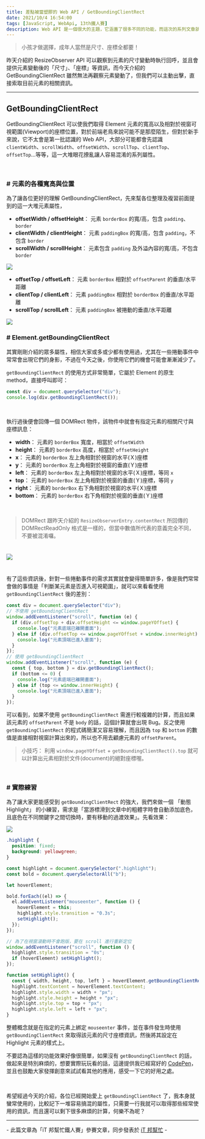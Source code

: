 ```yaml
---
title: 差點被當塑膠的 Web API / GetBoundingClientRect
date: 2021/10/4 16:54:00
tags: [JavaScript, WebApi, 13th鐵人賽]
description: Web API 是一個很大的主題，它涵蓋了很多不同的功能，而這次的系列文章就是想要介紹那些深埋在 window 裡，你不曾發覺或是常常遺忘的 API，或許在你開發網頁的過程中有遇過一些特殊需求，當下雖然用了一些管用手法解決，但看完這次的系列文章，你可能會有新的靈感或發現。
---
```


> 小孩才做選擇，成年人當然是尺寸、座標全都要！

昨天介紹的 ResizeObserver API 可以觀察到元素的尺寸變動時執行回呼，並且會提供元素變動後的「尺寸」、「座標」等資訊，而今天介紹的 GetBoundingClientRect 雖然無法再觀察元素變動了，但我們可以主動出擊，直接索取目前元素的相關資訊。

---

## GetBoundingClientRect

GetBoundingClientRect 可以使我們取得 Element 元素的寬高以及相對於視窗可視範圍(Viewport)的座標位置，對於前端老鳥來說可能不是那麼陌生，但對於新手來說，它不太會是第一批認識的 Web API，大部分可能都會先認識 `clientWidth`、`scrollWidth`、`offsetWidth`、`scrollTop`、`clientTop`、`offsetTop`...等等，這一大堆眼花撩亂讓人容易混淆的系列屬性。

<br/>

### # 元素的各種寬高與位置

為了讓各位更好的理解 GetBoundingClientRect，先來幫各位整理及複習前面提到的這一大堆元素屬性，

- **offsetWidth / offsetHeight**： 元素 `borderBox` 的寬/高，包含 `padding`、`border`
- **clientWidth / clientHeight**： 元素 `paddingBox` 的寬/高，包含 `padding`，不包含 `border`
- **scrollWidth / scrollHeight**： 元素包含 `padding` 及外溢內容的寬/高，不包含 `border`

<img src="/img/content/webApi-21/width.png" style="max-width: 600px;" />

- **offsetTop / offsetLeft**： 元素 `borderBox` 相對於 `offsetParent` 的垂直/水平距離
- **clientTop / clientLeft**： 元素 `paddingBox` 相對於 `borderBox` 的垂直/水平距離
- **scrollTop / scrollLeft**： 元素 `paddingBox` 被捲動的垂直/水平距離

<img src="/img/content/webApi-21/top.png" style="max-width: 600px;" />

<br/>

### # Element.getBoundingClientRect

其實剛剛介紹的眾多屬性，相信大家或多或少都有使用過，尤其在一些捲動事件中常常會出現它們的身影，不過在今天之後，你使用它們的機會可能會漸漸減少了。

`getBoundingClientRect` 的使用方式非常簡單，它屬於 Element 的原生 method，直接呼叫即可：

```javascript
const div = document.querySelector("div");
console.log(div.getBoundingClientRect());
```

<br/>

執行過後便會回傳一個 DOMRect 物件，該物件中就會有指定元素的相關尺寸與座標訊息：

- **width**： 元素的 `borderBox` 寬度，相當於 `offsetWidth`
- **height**： 元素的 `borderBox` 高度，相當於 `offsetHeight`
- **x**： 元素的 `borderBox` 左上角相對於視窗的水平(Ｘ)座標
- **y**： 元素的 `borderBox` 左上角相對於視窗的垂直(Ｙ)座標
- **left**： 元素的 `borderBox` 左上角相對於視窗的水平(Ｘ)座標，等同 `x`
- **top**： 元素的 `borderBox` 左上角相對於視窗的垂直(Ｙ)座標，等同 `y`
- **right**： 元素的 `borderBox` 右下角相對於視窗的水平(Ｘ)座標
- **bottom**： 元素的 `borderBox` 右下角相對於視窗的垂直(Ｙ)座標

<br/>

> DOMRect 跟昨天介紹的 `ResizeObserverEntry.contentRect` 所回傳的 DOMRectReadOnly 格式是一樣的，但當中數值所代表的意義完全不同，不要被混淆囉。

<img src="/img/content/webApi-21/rect.png" style="margin: 24px auto;" />

有了這些資訊後，針對一些捲動事件的需求其實就會變得簡單許多，像是我們常常會做的事情是「判斷某元素是否進入可視範圍」，就可以來看看使用 `getBoundingClientRect` 後的差別：

```javascript
const div = document.querySelector("div");
// 不使用 getBoundingClientRect
window.addEventListener("scroll", function (e) {
  if (div.offsetTop + div.offsetHeight <= window.pageYOffset) {
    console.log("元素底端已離開畫面");
  } else if (div.offsetTop <= window.pageYOffset + window.innerHeight) {
    console.log("元素頂端已進入畫面");
  }
});
// 使用 getBoundingClientRect
window.addEventListener("scroll", function (e) {
  const { top, bottom } = div.getBoundingClientRect();
  if (bottom <= 0) {
    console.log("元素底端已離開畫面");
  } else if (top <= window.innerHeight) {
    console.log("元素頂端已進入畫面");
  }
});
```

可以看到，如果不使用 `getBoundingClientRect` 需進行較複雜的計算，而且如果該元素的 `offsetParent` 不是 `body` 的話，這個計算就會出現 Bug。反之使用 `getBoundingClientRect` 的程式碼簡潔又容易理解，而且因為 `top` 和 `bottom` 的數值是直接相對視窗計算出來的，所以也不用去顧慮元素的 `offsetParent`。

> 小技巧： 利用 `window.pageYOffset` + `getBoundingClientRect().top` 就可以計算出元素相對於文件(document)的絕對座標喔。

<br/>

### # 實際練習

為了讓大家更能感受到 `getBoundingClientRect` 的強大，我們來做一個 「動態 Highlight」 的小練習，需求是「當游標滑到文章中的粗體字時會自動添加底色，且底色在不同關鍵字之間切換時，要有移動的過渡效果」。先看效果：

<img src="/img/content/webApi-21/bounding.gif" style="max-width: 700px;" />

```css
.highlight {
  position: fixed;
  background: yellowgreen;
}
```

```javascript
const highlight = document.querySelector(".highlight");
const bold = document.querySelectorAll("b");

let hoverElement;

bold.forEach((el) => {
  el.addEventListener("mouseenter", function () {
    hoverElement = this;
    highlight.style.transition = "0.3s";
    setHighlight();
  });
});

// 為了在視窗滾動時不會跑版，要在 scroll 進行重新定位
window.addEventListener("scroll", function () {
  highlight.style.transition = "0s";
  if (hoverElement) setHighlight();
});

function setHighlight() {
  const { width, height, top, left } = hoverElement.getBoundingClientRect();
  highlight.textContent = hoverElement.textContent;
  highlight.style.width = width + "px";
  highlight.style.height = height + "px";
  highlight.style.top = top + "px";
  highlight.style.left = left + "px";
}
```

整體概念就是在指定的元素上綁定 `mouseenter` 事件，並在事件發生時使用 `getBoundingClientRect` 來取得該元素的尺寸座標資訊，然後將其設定在 Highlight 元素的樣式上。

不要認為這樣的功能效果好像很簡單，如果沒有 `getBoundingClientRect` 的話，做起來是特別麻煩的，想要實際玩玩看的話，這邊提供我已經寫好的 [CodePen](https://codepen.io/max-lee/pen/GREVWGa)，並且也鼓勵大家發揮創意來試試看其他的應用，感受一下它的好用之處。

<br/>

希望經過今天的介紹，各位已經開始愛上 `getBoundingClientRect` 了，我本身就蠻常使用的，比較記下一堆容易搞混的屬性，只需要一行我就可以取得那些經常使用的資訊，而且還可以剩下很多麻煩的計算，何樂不為呢？

---

\- 此篇文章為「iT 邦幫忙鐵人賽」參賽文章，同步發表於 [iT 邦幫忙](https://ithelp.ithome.com.tw/articles/10278542) -
